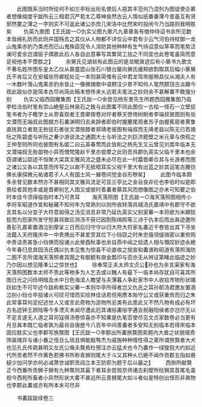 <!-- { "loadSidebar": true } -->
　　此图既系当时所绘何不如兰亭标出衔名使后人挹其丰范何乃混列为图徒使企慕者想像揣度乎跋所云三相君沉严若太乙尊神良然古云人情似纸番番薄今昔虽互有贤邪然要之薄之一字则实不可返此诸公亦庶几宋洛中比然宋时投闲今乃当路则我明胜矣
　　仇英九歌图【王氏跋一○仇实父图九歌凡九章章各有徴仲待诏书余所见数本皆阙礼防而此则并国殇去之其仪从人物都不详仅云中君有少云气河伯持杖御一龙山鬼乘赤豹乃类虎而已山鬼殊窈窕令人消防其他种种有生气待诏意似草草而笔势泛澜可爱余岂谓屈子偶歌此后人各自出意摹写其繁简工拙之不同宜也此卷笔虽简而意足视他本不啻胜之】
　　余舅氏见湖翁有此图云的是龙眠眞迹后有小篆书九歌文不著名姓所图东皇太乙仪从甚盛昆山张石川银台屡向舅氏缓颊欲割取其后幅小篆舅氏不肯后又在安福张符卿程处见一本则甚简惟有云中君龙驾帝服稍具仪从湘夫人有一木数叶落山鬼乘赤豹余皆止一像微摘歌中语黙注少景不知何人笔然颇饶古淡趣今观此跋似亦是简本古尽尚简此稿本想传来乆远若夫笔法之妙则余不甚解畵不敢强分别
　　仇实父临西园雅集图【王氏跋一○余尝见杨东里先生所题西园雅集图乃临李检法伯时笔有崇山絶壑云林泉石之致与此图畧不同此图仅一古桧一怪石一立壁捉笔书者为子瞻学士从旁喜观者王晋卿按卷对竚者蔡天啓倚树睨者李端叔彼图则有张文潜而无端叔此图据方石畵渊明归去来辞者即伯时握麈尾观者苏子由握蕉扇者黄鲁直抚肩立者晁无咎捉石者张文潜按膝者郑靖老彼图有端叔而无靖老益以陈无已若摘阮之陈碧虚与听阮之秦少游说法之通圆大士与听法之刘巨济题壁之米元章与傍观之王仲至则所同也彼图有名姬二曰云英春莺而此皆削之杨先生又云曾见刘嵩年临本无文潜端叔无咎噐物小异而僧梵隆赵千里亦尝摩之此则吾呉郡仇英实父临千里本也余窃谓诸公踪迹不恒聚大梁其文雅风流之盛未必尽在此一时葢晋卿合其与长游者而图之诸公又各以其意而传写之以故不无抵牾耳实父视千里大有出蓝之妙其运笔古雅彷佛长康探微元祐诸君子人人有国士风一展卷间觉金谷形秽矣】
　　此图今临本颇多余曾见数本然亦不甚相同其文雅风流足可亚兰亭比之金谷良非伦也李伯时似是即景绘者其他本或是晋卿别乞人图又或彼时善畵者慕其风而想像图之亦未可知要之伯时本佳今须得临伯时本乃可贵耳
　　海天落照图【王氏跋一○海天落照图相传小李将军昭道作宣和秘藏不知何年为常熟刘以则所收转落呉城汤氏嘉靖中有郡守不欲言其名以分宜子大符意廹得之汤见消息非常乃延仇英实父别室摹一本将欲为米顚狡狯而为怨家所发守怒甚将致叵测汤不获已因割陈缉熙等三诗于仇本后而出眞迹邀所善彭孔嘉辈置酒泣别摩挲三日而后归守守以归大符大符家名畵近千卷皆出其下寻坐法籍入天府隆庆中一中贵擕出不甚爱赏其位下小珰窃之时朱忠僖领缇骑密以重赀购中贵诘责甚急小珰惧而投诸火此癸酉秋事也余自燕中闻之拾遗人相与慨叹妙迹永絶今年春归息弇园汤氏偶以仇本见售为惊喜不论直收之按宣和畵谱称昭道有落照海防二图不言所谓海天落照者其图之有御题有庾金瓢印与否亦无从辨证第睹此临迹之妙乃尔因以想见隆凖公之惊世也】
　　徐奉常正夫太师文贞公孙也为余言渠家有海天落照图数本太师不贵此等物多为人乞去或以餽人有最下一临本尚存犹自可喜其所图日光之闪烁明暗及水中日色海滨人瞻望与夫薄暮人争赴家市中人收拾市物形状踊跃如生不可毕述今跋称秪实父摹一本则华亭所得者岂又仇氏之耳孙耶汤君邀友置酒泣别小珰仓卒投诸火可叹可惜而实绘林佳话若但用赝本贻守公又或获重赀而归之朱此常事耳何足纪述世人又或言此奇物为造物所忌类有此患此又不然凡物有成必有坏古名迹钟王顾陆等今多湮灭未闻尽遭此厄其诸俗畵俗字遘会祝融阳侯者亦岂尽无以不足言遂无人道之耳司寇得汤卷惊喜亦不知果是仇笔否使尽见文贞家数卷必当更有月旦眞本既亡临者孰为最肖自唐歴今八百年中间善畵者多安知无别临本若得宋临本固应胜实父也李郡写旅獒图【王氏跋一○李郡出所畵旅獒图索题内大酋之状貌瓌奇饰装瑰异与诸小番之怪丑么琐且俱能戢骜杰为戚施种种情性得之苐所谓旅獒者大犬也见孔氏传疏甚明又左氏公嗾夫獒焉杜预注亦云猛犬也今乃畵作一绿狻猊大约如近代所贡者然不作黄色若佛书所称青狮则尾大于斗又其种乆已絶不闻作贡郡五指如悬槌少加问学亦何必减萧世诚职贡阎立本王防耶为题于后以朂之】
　　西旅所献獒正今西番所贡狮子狮有九种獒则其最下者耳余尝观京师诸古刹壁所绘狮其首尾毛虽视今西苑所畜者小异然形状大畧不甚远所云青狮尾大如斗者似是特创出怪形非眞物也李郡此畵或亦有所本未可尽非



　　书畵跋跋续卷三
